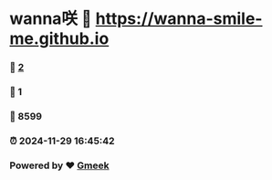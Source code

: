 # wanna咲 :link: https://wanna-smile-me.github.io 
### :page_facing_up: [2](https://wanna-smile-me.github.io/tag.html) 
### :speech_balloon: 1 
### :hibiscus: 8599 
### :alarm_clock: 2024-11-29 16:45:42 
### Powered by :heart: [Gmeek](https://github.com/Meekdai/Gmeek)
